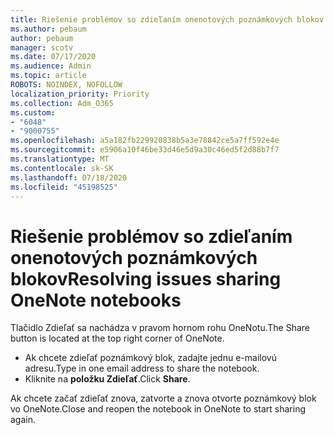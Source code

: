 ```yaml
---
title: Riešenie problémov so zdieľaním onenotových poznámkových blokov
ms.author: pebaum
author: pebaum
manager: scotv
ms.date: 07/17/2020
ms.audience: Admin
ms.topic: article
ROBOTS: NOINDEX, NOFOLLOW
localization_priority: Priority
ms.collection: Adm_O365
ms.custom:
- "6048"
- "9000755"
ms.openlocfilehash: a5a182fb229920838b5a3e78842ce5a7ff592e4e
ms.sourcegitcommit: e5906a10f46be33d46e5d9a30c46ed5f2d88b7f7
ms.translationtype: MT
ms.contentlocale: sk-SK
ms.lasthandoff: 07/18/2020
ms.locfileid: "45198525"
---
```

# <a name="resolving-issues-sharing-onenote-notebooks"></a><span data-ttu-id="fecb4-102">Riešenie problémov so zdieľaním onenotových poznámkových blokov</span><span class="sxs-lookup"><span data-stu-id="fecb4-102">Resolving issues sharing OneNote notebooks</span></span>

<span data-ttu-id="fecb4-103">Tlačidlo Zdieľať sa nachádza v pravom hornom rohu OneNotu.</span><span class="sxs-lookup"><span data-stu-id="fecb4-103">The Share button is located at the top right corner of OneNote.</span></span>

- <span data-ttu-id="fecb4-104">Ak chcete zdieľať poznámkový blok, zadajte jednu e-mailovú adresu.</span><span class="sxs-lookup"><span data-stu-id="fecb4-104">Type in one email address to share the notebook.</span></span>
- <span data-ttu-id="fecb4-105">Kliknite na **položku Zdieľať**.</span><span class="sxs-lookup"><span data-stu-id="fecb4-105">Click  **Share**.</span></span>

<span data-ttu-id="fecb4-106">Ak chcete začať zdieľať znova, zatvorte a znova otvorte poznámkový blok vo OneNote.</span><span class="sxs-lookup"><span data-stu-id="fecb4-106">Close and reopen the notebook in OneNote to start sharing again.</span></span>